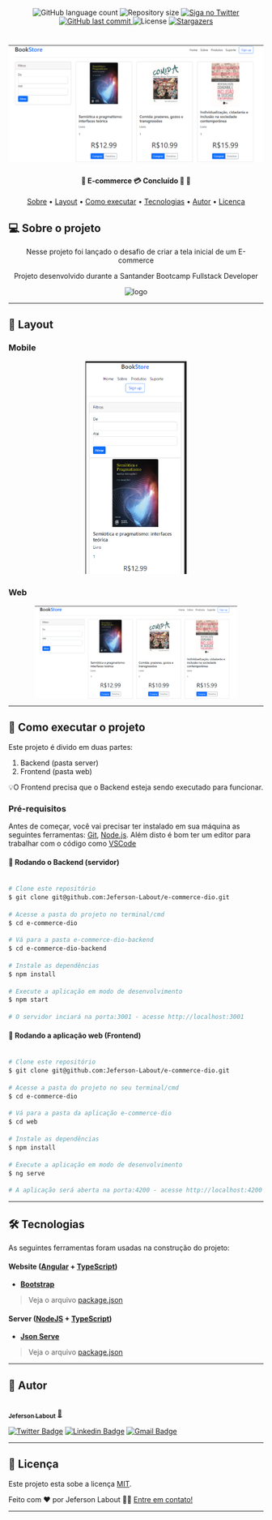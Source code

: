 
<p align="center">
  <img alt="GitHub language count" src="https://img.shields.io/github/languages/count/Jeferson-Labout/e-commerce-dio?color=%2304D361">

  <img alt="Repository size" src="https://img.shields.io/github/repo-size/Jeferson-Labout/e-commerce-dio">

  <a href="https://www.twitter.com/JefersonLabout/">
    <img alt="Siga no Twitter" src="https://img.shields.io/twitter/url?url=https%3A%2F%2Fgithub.com%2FJeferson-Labout%2Fe-commerce-dio">
  </a>
  
  <a href="https://github.com/Jeferson-Labout/e-commerce-dio/commits/main">
    <img alt="GitHub last commit" src="https://img.shields.io/github/last-commit/Jeferson-Labout/e-commerce-dio">
  </a>
    
   <img alt="License" src="https://img.shields.io/badge/license-MIT-brightgreen">
   <a href="https://github.com/Jeferson-Labout/e-commerce-dio/stargazers">
    <img alt="Stargazers" src="https://img.shields.io/github/stars/Jeferson-Labout/e-commerce-dio?style=social">
  </a> 
</p>
<h1 align="center">
    <img alt="E-commerce" title="#E-commerce" src="./e-commerce-dio/src/assets/imagem/Desktop.png" />
</h1>

<h4 align="center"> 
	🚧  E-commerce 💳 Concluído 🚀 🚧
</h4>

<p align="center">
 <a href="#-sobre-o-projeto">Sobre</a> •
 <a href="#-layout">Layout</a> • 
 <a href="#-como-executar-o-projeto">Como executar</a> • 
 <a href="#-tecnologias">Tecnologias</a> • 
 <a href="#-autor">Autor</a> • 
 <a href="#user-content--licença">Licença</a>
</p>


## 💻 Sobre o projeto
<p align="center">
Nesse projeto foi lançado o desafio de criar a tela inicial de um E-commerce  
</p>
<p align="center">
Projeto desenvolvido durante a Santander Bootcamp Fullstack Developer
</p>
<p align="center">
<img alt = "logo" src="https://hermes.digitalinnovation.one/tracks/800fd098-3eef-45e9-9544-544ae396076c.png" width="500px">

</p>



---

## 🎨 Layout




### Mobile

<p align="center">
  <img alt="E-commerce" title="#E-commerce" src="./e-commerce-dio/src/assets/imagem/Mobile.png" width="200px">


</p>

### Web

<p align="center" style="display: flex; align-items: flex-start; justify-content: center;">
  <img alt="E-commerce" title="#E-commerce" src="./e-commerce-dio/src/assets/imagem/Desktop.png" width="400px">
</p>

---

## 🚀 Como executar o projeto

Este projeto é divido em duas partes:
1. Backend (pasta server) 
2. Frontend (pasta web)


💡O Frontend  precisa que o Backend esteja sendo executado para funcionar.

### Pré-requisitos

Antes de começar, você vai precisar ter instalado em sua máquina as seguintes ferramentas:
[Git](https://git-scm.com), [Node.js](https://nodejs.org/en/). 
Além disto é bom ter um editor para trabalhar com o código como [VSCode](https://code.visualstudio.com/)

#### 🎲 Rodando o Backend (servidor)

```bash

# Clone este repositório
$ git clone git@github.com:Jeferson-Labout/e-commerce-dio.git

# Acesse a pasta do projeto no terminal/cmd
$ cd e-commerce-dio

# Vá para a pasta e-commerce-dio-backend
$ cd e-commerce-dio-backend

# Instale as dependências
$ npm install

# Execute a aplicação em modo de desenvolvimento
$ npm start

# O servidor inciará na porta:3001 - acesse http://localhost:3001

```



#### 🧭 Rodando a aplicação web (Frontend)

```bash

# Clone este repositório
$ git clone git@github.com:Jeferson-Labout/e-commerce-dio.git

# Acesse a pasta do projeto no seu terminal/cmd
$ cd e-commerce-dio

# Vá para a pasta da aplicação e-commerce-dio
$ cd web

# Instale as dependências
$ npm install

# Execute a aplicação em modo de desenvolvimento
$ ng serve

# A aplicação será aberta na porta:4200 - acesse http://localhost:4200

```

---

## 🛠 Tecnologias

As seguintes ferramentas foram usadas na construção do projeto:

#### **Website**  ([Angular](https://angular.io/)  +  [TypeScript](https://www.typescriptlang.org/))

-   **[Bootstrap](https://getbootstrap.com/)**

> Veja o arquivo  [package.json](https://github.com/Jeferson-Labout/e-commerce-dio/blob/master/web/package.json)

#### [](https://github.com/Jeferson-Labout/e-commerce-dio#server-nodejs--typescript)**Server**  ([NodeJS](https://nodejs.org/en/)  +  [TypeScript](https://www.typescriptlang.org/))

-   **[Json Serve](https://my-json-server.typicode.com/)**

> Veja o arquivo  [package.json](https://github.com/Jeferson-Labout/e-commerce-dio/blob/master/server/package.json)


---

## 🦸 Autor

<a href="https://github.com/Jeferson-Labout/">
 <img style="border-radius: 50%;" src="https://avatars.githubusercontent.com/u/70985458?s=400&u=3a0cd94af0d270160c24fd77553d82cf831784f6&v=4" width="100px;" alt=""/>
 <br />
 <sub><b>Jeferson Labout</b></sub></a> <a href="https://www.linkedin.com/in/jeferson-labout-91686015b/" title="Linkedin">🚀</a>
 <br />

[![Twitter Badge](https://img.shields.io/badge/-@JefersonLabout-1ca0f1?style=flat-square&labelColor=1ca0f1&logo=twitter&logoColor=white&link=https://twitter.com/JefersonLabout)](https://twitter.com/JefersonLabout) [![Linkedin Badge](https://img.shields.io/badge/-Jeferson-blue?style=flat-square&logo=Linkedin&logoColor=white&link=https://www.linkedin.com/in/jeferson-labout-91686015b/)](https://www.linkedin.com/in/jeferson-labout-91686015b/) 
[![Gmail Badge](https://img.shields.io/badge/-tgmarinho@gmail.com-c14438?style=flat-square&logo=Gmail&logoColor=white&link=mailto:jefson1989@gmail.com)](mailto:jefson1989@gmail.com)

---

## 📝 Licença

Este projeto esta sobe a licença [MIT](./LICENSE).

Feito com ❤️ por Jeferson Labout 👋🏽 [Entre em contato!](https://www.linkedin.com/in/jeferson-labout-91686015b/)

---

